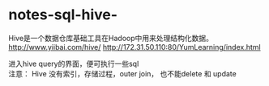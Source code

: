 # notes-sql-hive-  
Hive是一个数据仓库基础工具在Hadoop中用来处理结构化数据。
http://www.yiibai.com/hive/
http://172.31.50.110:80/YumLearning/index.html
  
  进入hive query的界面，便可执行一些sql  
  注意：
Hive 没有索引，存储过程，outer join，
也不能delete 和 update 

